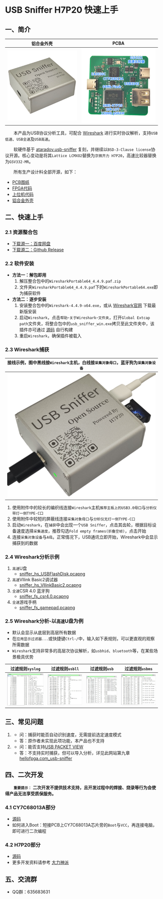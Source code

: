 # USB Sniffer H7P20 快速上手

## 一、简介
|铝合金外壳|PCBA|
|:--:|:--:|
|![](../_static/picture/usb_sniffer_45.png)|![](../_static/picture/usb_sniffer_h7p20.pcba_text.640x640.png)|

&emsp;&emsp;本产品为USB协议分析工具，可配合 [Wireshark](https://www.wireshark.org/) 进行实时协议解析，支持`USB低速`、`USB全速`及`USB高速`。

&emsp;&emsp;软硬件基于 [ataradov.usb-sniffer](https://github.com/ataradov/usb-sniffer) 复刻，并继续以`BSD-3-Clause license`协议开源。核心变动是将其`Lattice LCMXO2`替换为`京微齐力 H7P20`，高速比较器替换为`GSV332-MR`。

&emsp;&emsp;所有生产设计料全部开源，如下：
* [PCB图纸](https://github.com/vllogic/dalishen_pi_h7p20/tree/main/hardware/usb_sniffer_h7p20)
* [FPGA代码](https://github.com/vllogic/dalishen_pi_h7p20/tree/main/examples/usb_sniffer_h7p20.ataradov.usb_sniffer)
* [上位机代码](https://github.com/vllogic/ataradov.usb-sniffer)
* [铝合金外壳](https://gf.jlcfa.com/machine-detail/489931339134050307)

## 二、快速上手
### 2.1 资源整合包
* [下载源一：百度网盘](https://pan.baidu.com/s/556fYdWR6jrxaBPkiDgI36w)
* [下载源二：Github Release](https://github.com/vllogic/ataradov.usb-sniffer/releases)
### 2.2 软件安装
* **方法一：解包即用**
    1. 解压整合包中的`WiresharkPortable64_4.4.9.paf.zip`
    2. 文件夹`WiresharkPortable64_4.4.9.paf`下的`WiresharkPortable64.exe`即为捕获软件
* **方法二：逐步安装**
    1. 安装整合包中的`Wireshark-4.4.9-x64.exe`，或从 [Wireshark官网](https://www.wireshark.org/) 下载最新版安装
    2. 启动`Wireshark`，点击`帮助`-`关于Wireshark`-`文件夹`，打开`Global Extcap path`文件夹，将整合包中的`usb_sniffer_win.exe`拷贝至此文件夹中，该插件亦可通过 [源码](https://github.com/vllogic/ataradov.usb-sniffer/tree/main/software) 自行构建
    3. 重启`Wireshark`，确保插件被载入
### 2.3 Wireshark捕获
|接线示例，图中黑线接`Wireshark`主机，白线接`采集对象母口`，蓝牙狗为`采集对象设备`|
|:--:|
|![](../_static/picture/usb_sniffer_example.png)|
1. 使用附件中的较长的编织线连接`Wireshark`主机`推荐主板上的USB3.0母口`与`分析仪带灯一侧TYPE-C口`
2. 使用附件中较短的屏蔽线连接`采集对象母口`与`分析仪无灯一侧TYPE-C口`
3. 启动`Wireshark`，在`捕获`中会出现一个`USB Sniffer`，点击其齿轮，根据目标设备速度选择`采集速度`，推荐勾选`Fold empty frames(折叠空帧)`，点击开始
4. 连接`采集对象设备`与`A母`。正常情况下，USB通讯立即开始，Wireshark中会显示捕获到的数据
### 2.4 Wireshark分析示例
1. `高速`U盘
    * [sniffer_hs_USBFlashDisk.pcapng](../_static/docs/sniffer_hs_USBFlashDisk.zip)
2. `高速`Vllink Basic2调试器
    * [sniffer_hs_VllinkBasic2.pcapng](../_static/docs/sniffer_hs_VllinkBasic2.zip)
3. `全速`CSR 4.0 蓝牙狗
    * [sniffer_fs_csr4.0.pcapng](../_static/docs/sniffer_fs_csr4.0.pcapng.zip)
4. `全速`游戏手柄
    * [sniffer_fs_gamepad.pcapng](../_static/docs/sniffer_fs_gamepad.zip)
### 2.5 Wireshark分析-以`高速`U盘为例
* 默认会显示从底层到高层所有数据
* 在`应用显示过滤器...`或快捷键`Ctrl-/`中，输入如下表规则，可以更直观的观察所需数据
* `Wireshark`支持非常多的高层次协议解析，如`usbhid`、`bluetooth`等，在某些场景极具优势

|过滤规则`syslog`|过滤规则`usbll`|过滤规则`usb`|过滤规则`usbms`|
|:--:|:--:|:--:|:--:|
|![](../_static/picture/sniffer_hs_USBFlashDisk_f_syslog.png)|![](../_static/picture/sniffer_hs_USBFlashDisk_f_usbll.png)|![](../_static/picture/sniffer_hs_USBFlashDisk_f_usb.png)|![](../_static/picture/sniffer_hs_USBFlashDisk_f_usbms.png)|


## 三、常见问题
1. * 问：捕获时能否自动识别速度，无需提前选定速度模式
   * 答：原作者未实现此项功能，本产品也不支持
2. * 问：能否支持[USB PACKET VIEW](https://www.usbpacketviewer.com/download/)
   * 答：不支持实时捕获，但可以导入分析，详见此网站第九章[hellofpga.com_usb-sniffer](http://www.hellofpga.com/index.php/2025/04/03/usb-sniffer/)

## 四、二次开发
&emsp;&emsp;**`重要提示：`** **二次开发不提供技术支持，且开发过程中的焊接、烧录等行为会使得产品无法享受质保服务。**
### 4.1 CY7C68013A部分
* [源码](https://github.com/vllogic/ataradov.usb-sniffer/tree/main/firmware)
* 如何进入Boot：短接PCB上CY7C68013A芯片旁的`Boot`与`VCC`，再连接电脑，即可进行二次编程

### 4.2 H7P20部分
* [源码](https://github.com/vllogic/dalishen_pi_h7p20/tree/main/examples/usb_sniffer_h7p20.ataradov.usb_sniffer)
* 更多开发资料请参考 [大力神派](./dalishen_pi_h7p20.md)

## 五、交流群
* QQ群：635683631
